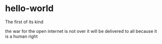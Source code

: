 # hello-world
The first of its kind

the war for the open internet is not over
it will be delivered to all because it is a human right
